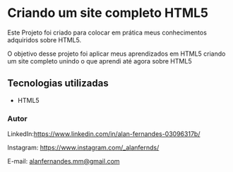 # Criando um site completo HTML5

Este Projeto foi criado para colocar em prática meus conhecimentos adquiridos sobre HTML5.

O objetivo desse projeto foi aplicar meus aprendizados em HTML5 criando um site completo unindo o que aprendi até agora sobre HTML5


## Tecnologias utilizadas

* HTML5



### Autor

LinkedIn:https://www.linkedin.com/in/alan-fernandes-03096317b/

Instagram: https://www.instagram.com/_alanfernds/

E-mail: alanfernandes.mm@gmail.com

